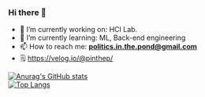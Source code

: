### Hi there 👋

- 🔭 I’m currently working on: HCI Lab.
- 🌱 I’m currently learning: ML, Back-end engineering
- 📫 How to reach me: **politics.in.the.pond@gmail.com**
- 🗒️ https://velog.io/@pinthep/


[![Anurag's GitHub stats](https://github-readme-stats.vercel.app/api?username=politics-in-the-pond&hide_title=true&show_icons=true&include_all_commits=true)](https://github.com/politics-in-the-pond)
<br>
[![Top Langs](https://github-readme-stats.vercel.app/api/top-langs/?username=politics-in-the-pond&langs_count=10&layout=compact)](https://github.com/politics-in-the-pond) 
